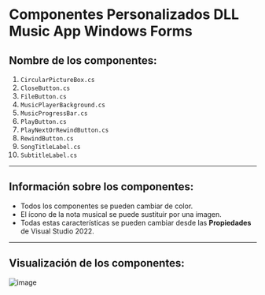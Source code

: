 # Componentes Personalizados DLL Music App Windows Forms

## Nombre de los componentes:

1. `CircularPictureBox.cs`
2. `CloseButton.cs`
3. `FileButton.cs`
4. `MusicPlayerBackground.cs`
5. `MusicProgressBar.cs`
6. `PlayButton.cs`
7. `PlayNextOrRewindButton.cs`
8. `RewindButton.cs`
9. `SongTitleLabel.cs`
10. `SubtitleLabel.cs`

---

## Información sobre los componentes:

- Todos los componentes se pueden cambiar de color.
- El ícono de la nota musical se puede sustituir por una imagen.
- Todas estas características se pueden cambiar desde las **Propiedades** de Visual Studio 2022.

---

## Visualización de los componentes:

![image](https://github.com/user-attachments/assets/e63f0bc7-567e-47d4-a97e-226816e28fe0)



